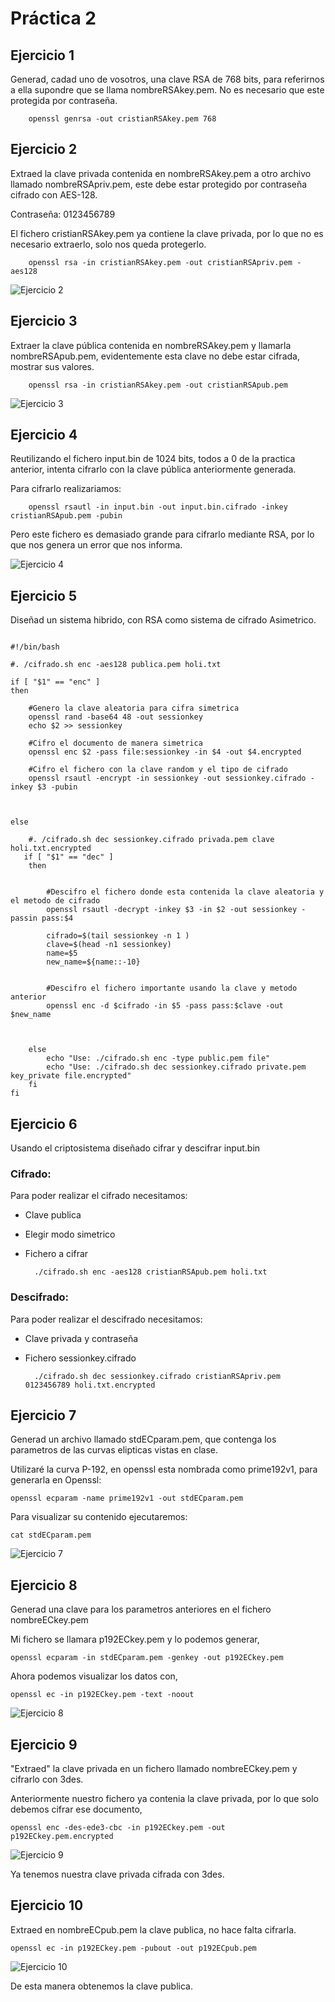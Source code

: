 # Práctica 2

## Ejercicio 1
Generad, cadad uno de vosotros, una clave RSA de 768 bits, para referirnos a ella supondre que se llama nombreRSAkey.pem.
No es necesario que este protegida por contraseña.

        openssl genrsa -out cristianRSAkey.pem 768

## Ejercicio 2
Extraed la clave privada contenida en nombreRSAkey.pem a otro archivo llamado nombreRSApriv.pem, este debe estar protegido por contraseña cifrado con AES-128.

Contraseña: 0123456789

El fichero cristianRSAkey.pem ya contiene la clave privada, por lo que no es necesario extraerlo, solo nos queda protegerlo.

        openssl rsa -in cristianRSAkey.pem -out cristianRSApriv.pem -aes128

![Ejercicio 2](img/ejercicio2.png)

## Ejercicio 3
Extraer la clave pública contenida en nombreRSAkey.pem y llamarla nombreRSApub.pem, evidentemente esta clave no debe estar cifrada, mostrar sus valores.

        openssl rsa -in cristianRSAkey.pem -out cristianRSApub.pem

![Ejercicio 3](img/ejercicio3.png)

## Ejercicio 4

Reutilizando el fichero input.bin de 1024 bits, todos a 0 de la practica anterior, intenta cifrarlo con la clave pública anteriormente generada.

Para cifrarlo realizariamos:

        openssl rsautl -in input.bin -out input.bin.cifrado -inkey cristianRSApub.pem -pubin

Pero este fichero es demasiado grande para cifrarlo mediante RSA, por lo que nos genera un error que nos informa.

![Ejercicio 4](img/ejercicio4.png)

## Ejercicio 5

Diseñad un sistema hibrido, con RSA como sistema de cifrado Asimetrico.

```{r, engine='bash', count_lines}

#!/bin/bash

#. /cifrado.sh enc -aes128 publica.pem holi.txt

if [ "$1" == "enc" ]
then

    #Genero la clave aleatoria para cifra simetrica
    openssl rand -base64 48 -out sessionkey
    echo $2 >> sessionkey

    #Cifro el documento de manera simetrica
    openssl enc $2 -pass file:sessionkey -in $4 -out $4.encrypted

    #Cifro el fichero con la clave random y el tipo de cifrado
    openssl rsautl -encrypt -in sessionkey -out sessionkey.cifrado -inkey $3 -pubin



else

    #. /cifrado.sh dec sessionkey.cifrado privada.pem clave holi.txt.encrypted
   if [ "$1" == "dec" ]
    then


        #Descifro el fichero donde esta contenida la clave aleatoria y el metodo de cifrado
        openssl rsautl -decrypt -inkey $3 -in $2 -out sessionkey -passin pass:$4

        cifrado=$(tail sessionkey -n 1 )
        clave=$(head -n1 sessionkey)
        name=$5
        new_name=${name::-10}


        #Descifro el fichero importante usando la clave y metodo anterior
        openssl enc -d $cifrado -in $5 -pass pass:$clave -out $new_name



    else
        echo "Use: ./cifrado.sh enc -type public.pem file"
        echo "Use: ./cifrado.sh dec sessionkey.cifrado private.pem key_private file.encrypted"
    fi
fi

```

## Ejercicio 6
Usando el criptosistema diseñado cifrar y descifrar input.bin

### Cifrado:
Para poder realizar el cifrado necesitamos:
* Clave publica
* Elegir modo simetrico
* Fichero a cifrar

        ./cifrado.sh enc -aes128 cristianRSApub.pem holi.txt


### Descifrado:
Para poder realizar el descifrado necesitamos:
* Clave privada y contraseña
* Fichero sessionkey.cifrado


        ./cifrado.sh dec sessionkey.cifrado cristianRSApriv.pem 0123456789 holi.txt.encrypted


## Ejercicio 7
Generad un archivo llamado stdECparam.pem, que contenga los parametros de las curvas elipticas vistas en clase.

Utilizaré la curva P-192, en openssl esta nombrada como prime192v1, para generarla en Openssl:

    openssl ecparam -name prime192v1 -out stdECparam.pem

Para visualizar su contenido ejecutaremos:

    cat stdECparam.pem

![Ejercicio 7](img/ejercicio7.png)

## Ejercicio 8
Generad una clave para los parametros anteriores en el fichero nombreECkey.pem

Mi fichero se llamara p192ECkey.pem y lo podemos generar,

    openssl ecparam -in stdECparam.pem -genkey -out p192ECkey.pem

Ahora podemos visualizar los datos con,

    openssl ec -in p192ECkey.pem -text -noout

![Ejercicio 8](img/ejercicio8.png)


## Ejercicio 9
"Extraed" la clave privada en un fichero llamado nombreECkey.pem y cifrarlo con 3des.

Anteriormente nuestro fichero ya contenia la clave privada, por lo que solo debemos cifrar ese documento,

    openssl enc -des-ede3-cbc -in p192ECkey.pem -out p192ECkey.pem.encrypted

![Ejercicio 9](img/ejercicio9.png)

Ya tenemos nuestra clave privada cifrada con 3des.

## Ejercicio 10
Extraed en nombreECpub.pem la clave publica, no hace falta cifrarla.

    openssl ec -in p192ECkey.pem -pubout -out p192ECpub.pem

![Ejercicio 10](img/ejercicio10.png)

De esta manera obtenemos la clave publica.
